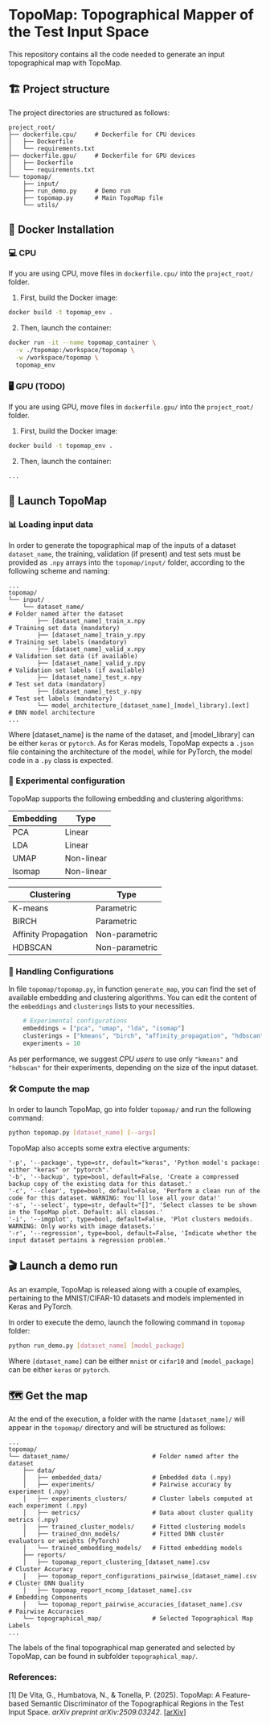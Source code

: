 # TopoMap: Topographical Mapper of the Test Input Space

This repository contains all the code needed to generate an input topographical map with TopoMap.

## 🏗️ Project structure

The project directories are structured as follows:

```
project_root/
├── dockerfile.cpu/		# Dockerfile for CPU devices
│   ├── Dockerfile
│   └── requirements.txt
├── dockerfile.gpu/		# Dockerfile for GPU devices
│   ├── Dockerfile
│   └── requirements.txt
└── topomap/
    ├── input/
    ├── run_demo.py		# Demo run
    ├── topomap.py		# Main TopoMap file
    └── utils/
```

## 🐳 Docker Installation

### 💻 CPU

If you are using CPU, move files in ``dockerfile.cpu/`` into the ``project_root/`` folder. 
1. First, build the Docker image:

```bash
docker build -t topomap_env .
```

2. Then, launch the container:

```bash
docker run -it --name topomap_container \
  -v ./topomap:/workspace/topomap \
  -w /workspace/topomap \
  topomap_env
```

### 🖥️ GPU (TODO)

If you are using GPU, move files in ``dockerfile.gpu/`` into the ``project_root/`` folder. 

1. First, build the Docker image:

```bash
docker build -t topomap_env .
```

2. Then, launch the container:

```bash
...
```

## 🐁 Launch TopoMap

### 📊 Loading input data

In order to generate the topographical map of the inputs of a dataset ``dataset_name``, the training, validation (if present) and test sets must be provided as ``.npy`` arrays into the ``topomap/input/`` folder, according to the following scheme and naming:

```
...
topomap/
└── input/		
    └── dataset_name/													# Folder named after the dataset
        ├── [dataset_name]_train_x.npy									# Training set data (mandatory)
        ├── [dataset_name]_train_y.npy									# Training set labels (mandatory)
        ├── [dataset_name]_valid_x.npy									# Validation set data (if available)
        ├── [dataset_name]_valid_y.npy									# Validation set labels (if available)
        ├── [dataset_name]_test_x.npy									# Test set data (mandatory)
        ├── [dataset_name]_test_y.npy									# Test set labels (mandatory)
		└── model_architecture_[dataset_name]_[model_library].[ext] 	# DNN model architecture
...
```

Where [dataset_name] is the name of the dataset, and [model_library] can be either ``keras`` or ``pytorch``. As for Keras models, TopoMap expects a ``.json`` file containing the architecture of the model, while for PyTorch, the model code in a ``.py`` class is expected. 

### 🧪 Experimental configuration

TopoMap supports the following embedding and clustering algorithms:

| **Embedding**         | **Type**        |
|-----------------------|-----------------|
| PCA                   | Linear          |
| LDA                   | Linear          |
| UMAP                  | Non-linear      |
| Isomap                | Non-linear      |

| **Clustering**        | **Type**        |
|-----------------------|-----------------|
| K-means               | Parametric      |
| BIRCH                 | Parametric      |
| Affinity Propagation  | Non-parametric  |
| HDBSCAN               | Non-parametric  |

### 📝 Handling Configurations

In file ``topomap/topomap.py``, in function ``generate_map``, you can find the set of available embedding and clustering algorithms. You can edit the content of the ``embeddings`` and ``clusterings`` lists to your necessities.

```python
    # Experimental configurations
    embeddings = ["pca", "umap", "lda", "isomap"]
    clusterings = ["kmeans", "birch", "affinity_propagation", "hdbscan"]
    experiments = 10
```

As per performance, we suggest *CPU users* to use only ``"kmeans"`` and ``"hdbscan"`` for their experiments, depending on the size of the input dataset.

### 🛠️ Compute the map

In order to launch TopoMap, go into folder ``topomap/`` and run the following command:

```bash
python topomap.py [dataset_name] [--args]
```

TopoMap also accepts some extra elective arguments:

```
'-p', '--package', type=str, default="keras", 'Python model's package: either "keras" or "pytorch".'
'-b', '--backup', type=bool, default=False, 'Create a compressed backup copy of the existing data for this dataset.'
'-c', '--clear', type=bool, default=False, 'Perform a clean run of the code for this dataset. WARNING: You'll lose all your data!'
'-s', '--select', type=str, default="[]", 'Select classes to be shown in the TopoMap plot. Default: all classes.'
'-i', '--imgplot', type=bool, default=False, 'Plot clusters medoids. WARNING: Only works with image datasets.'
'-r', '--regression', type=bool, default=False, 'Indicate whether the input dataset pertains a regression problem.'
```

## 🎬 Launch a demo run

As an example, TopoMap is released along with a couple of examples, pertaining to the MNIST/CIFAR-10 datasets and models implemented in Keras and PyTorch.

In order to execute the demo, launch the following command in ``topomap`` folder:

```bash
python run_demo.py [dataset_name] [model_package]
```

Where ``[dataset_name]`` can be either ``mnist`` or ``cifar10`` and ``[model_package]`` can be either ``keras`` or ``pytorch``.

## 🗺️ Get the map

At the end of the execution, a folder with the name ``[dataset_name]/`` will appear in the ``topomap/`` directory and will be structured as follows:

```
...
topomap/
└── dataset_name/						# Folder named after the dataset
    ├── data/
    │	├── embedded_data/				# Embedded data (.npy)
    │	├── experiments/				# Pairwise accuracy by experiment (.npy)
    │	├── experiments_clusters/		# Cluster labels computed at each experiment (.npy)
    │	├── metrics/					# Data about cluster quality metrics (.npy)
    │	├── trained_cluster_models/		# Fitted clustering models
    │	├── trained_dnn_models/			# Fitted DNN cluster evaluators or weights (PyTorch)
    │	└── trained_embedding_models/	# Fitted embedding models
    ├── reports/
    │	├── topomap_report_clustering_[dataset_name].csv 				# Cluster Accuracy
    │	├── topomap_report_configurations_pairwise_[dataset_name].csv 	# Cluster DNN Quality
    │	├── topomap_report_ncomp_[dataset_name].csv 					# Embedding Components
    │	└── topomap_report_pairwise_accuracies_[dataset_name].csv 		# Pairwise Accuracies
    └── topographical_map/				# Selected Topographical Map Labels
...

```

The labels of the final topographical map generated and selected by TopoMap, can be found in subfolder ``topographical_map/``.

### References:

[1] De Vita, G., Humbatova, N., & Tonella, P. (2025). TopoMap: A Feature-based Semantic Discriminator of the Topographical Regions in the Test Input Space. *arXiv preprint arXiv:2509.03242*. [[arXiv](https://arxiv.org/abs/2509.03242)]


